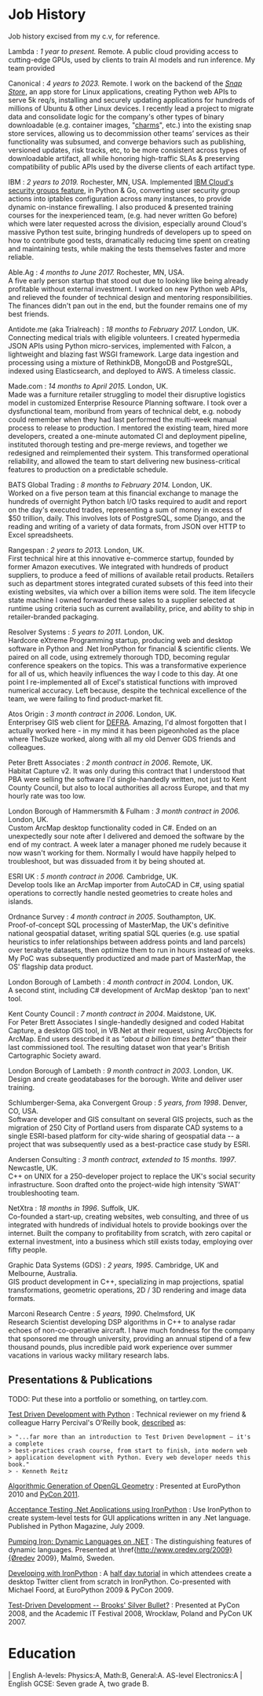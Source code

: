 # Job History

Job history excised from my c.v, for reference.

Lambda
: *1 year to present.* Remote.
A public cloud providing access to cutting-edge GPUs, used by clients to train
AI models and run inference. My team provided 

Canonical
: *4 years to 2023.* Remote.
I work on the backend of the [*Snap Store*](https://snapcraft.io/store), an app
store for Linux applications, creating Python web APIs to serve 5k req/s,
installing and securely updating applications for hundreds of millions of
Ubuntu & other Linux devices. I recently lead a project to migrate data and
consolidate logic for the company's other types of binary downloadable (e.g.
container images, "[charms](https://juju.is/about)", etc.) into the existing
snap store services, allowing us to decommission other teams’ services as their
functionality was subsumed, and converge behaviors such as publishing,
versioned updates, risk tracks, etc, to be more consistent across types of
downloadable artifact, all while honoring high-traffic SLAs & preserving
compatibility of public APIs used by the diverse clients of each artifact type.

IBM
: *2 years to 2019.* Rochester, MN, USA.
Implemented
[IBM Cloud's security groups feature](https://www.tartley.com/posts/illustrating-uses-of-ibm-cloud-security-groups/),
in Python & Go, converting user security group actions into iptables
configuration across many instances, to provide dynamic on-instance
firewalling. I also produced & presented training courses for the inexperienced
team, (e.g. had never written Go before) which were later requested across the
division, especially around Cloud's massive Python test suite, bringing
hundreds of developers up to speed on how to contribute good tests,
dramatically reducing time spent on creating and maintaining tests, while
making the tests themselves faster and more reliable.

Able.Ag
: *4 months to June 2017.* Rochester, MN, USA.\
A five early person startup that stood out due to looking like being already
profitable without external investment. I worked on new Python web APIs, and
relieved the founder of technical design and mentoring responsibilities. The
finances didn't pan out in the end, but the founder remains one of my best
friends.

Antidote.me (aka Trialreach)
: *18 months to February 2017.* London, UK.\
Connecting medical trials with eligible volunteers. I created hypermedia JSON
APIs using Python micro-services, implemented with Falcon, a lightweight and
blazing fast WSGI framework. Large data ingestion and processing using a
mixture of RethinkDB, MongoDB and PostgreSQL, indexed using Elasticsearch, and
deployed to AWS. A timeless classic.

Made.com
: *14 months to April 2015.* London, UK.\
Made was a furniture retailer struggling to model their disruptive logistics
model in customized Enterprise Resource Planning software. I took over a
dysfunctional team, moribund from years of technical debt, e.g. nobody could
remember when they had last performed the multi-week manual process to release
to production. I mentored the existing team, hired more developers, created a
one-minute automated CI and deployment pipeline, instituted thorough testing
and pre-merge reviews, and together we redesigned and reimplemented their
system. This transformed operational reliability, and allowed the team to start
delivering new business-critical features to production on a predictable
schedule.

BATS Global Trading
: *8 months to February 2014.* London, UK.\
Worked on a five person team at this financial exchange to manage the hundreds
of overnight Python batch I/O tasks required to audit and report on the day's
executed trades, representing a sum of money in excess of $50 trillion, daily.
This involves lots of PostgreSQL, some Django, and the reading and writing of a
variety of data formats, from JSON over HTTP to Excel spreadsheets.

Rangespan
: *2 years to 2013.* London, UK.\
First technical hire at this innovative e-commerce startup, founded by former
Amazon executives. We integrated with hundreds of product suppliers, to
produce a feed of millions of available retail products. Retailers such as
department stores integrated curated subsets of this feed into their existing
websites, via which over a billion items were sold. The item lifecycle state
machine I owned forwarded these sales to a supplier selected at runtime using
criteria such as current availability, price, and ability to ship in
retailer-branded packaging.

Resolver Systems
: *5 years to 2011.* London, UK.\
Hardcore eXtreme Programming startup, producing web and desktop software in
Python and .Net IronPython for financial & scientific clients. We paired on all
code, using extremely thorough TDD, becoming regular conference speakers on the
topics. This was a transformative experience for all of us, which heavily
influences the way I code to this day. At one point I re-implemented all of
Excel's statistical functions with improved numerical accuracy. Left because,
despite the technical excellence of the team, we were failing to find
product-market fit.

Atos Origin
: *3 month contract in 2006*. London, UK.\
Enterprisey GIS web client for
[DEFRA](https://www.gov.uk/government/organisations/department-for-environment-food-rural-affairs).
Amazing, I'd almost forgotten that I actually worked here - in my mind it has
been pigeonholed as the place where TheSuze worked, along with all my old
Denver GDS friends and colleagues.

Peter Brett Associates
: *2 month contract in 2006*. Remote, UK.\
Habitat Capture v2. It was only during this contract that I understood that PBA
were selling the software I'd single-handedly written, not just to Kent County
Council, but also to local authorities all across Europe, and that my hourly
rate was too low.

London Borough of Hammersmith & Fulham
: *3 month contract in 2006.* London, UK.\
Custom ArcMap desktop functionality coded in C#. Ended on an unexpectedly sour
note after I delivered and demoed the software by the end of my contract. A
week later a manager phoned me rudely because it now wasn't working for them.
Normally I would have happily helped to troubleshoot, but was dissuaded from it
by being shouted at.

ESRI UK
: *5 month contract in 2006.* Cambridge, UK.\
Develop tools like an ArcMap importer from AutoCAD in C#, using spatial
operations to correctly handle nested geometries to create holes and islands.

Ordnance Survey
: *4 month contract in 2005*. Southampton, UK.\
Proof-of-concept SQL processing of MasterMap, the UK's definitive national
geospatial dataset, writing spatial SQL queries (e.g. use spatial heuristics to
infer relationships between address points and land parcels) over terabyte
datasets, then optimize them to run in hours instead of weeks. My PoC was
subsequently productized and made part of MasterMap, the OS' flagship data
product.

London Borough of Lambeth
: *4 month contract in 2004.* London, UK.\
A second stint, including C# development of ArcMap desktop 'pan to next' tool.

Kent County Council
: *7 month contract in 2004*. Maidstone, UK.\
For Peter Brett Associates I single-handedly designed and coded Habitat
Capture, a desktop GIS tool, in VB.Net at their request, using ArcObjects for
ArcMap. End users described it as “*about a billion times better*” than their
last commissioned tool. The resulting dataset won that year's British
Cartographic Society award. 

London Borough of Lambeth
: *9 month contract in 2003*. London, UK.\
Design and create geodatabases for the borough. Write and deliver user
training.

Schlumberger-Sema, aka Convergent Group
: *5 years, from 1998*. Denver, CO, USA.\
Software developer and GIS consultant on several GIS projects, such as the
migration of 250 City of Portland users from disparate CAD systems to a single
ESRI-based platform for city-wide sharing of geospatial data -- a project that
was subsequently used as a best-practice case study by ESRI.

Andersen Consulting
: *3 month contract, extended to 15 months. 1997*. Newcastle, UK.\
C++ on UNIX for a 250-developer project to replace the UK's social security
infrastructure. Soon drafted onto the project-wide high intensity ‘SWAT’
troubleshooting team.

NetXtra
: *18 months in 1996*. Suffolk, UK.\
Co-founded a start-up, creating websites, web consulting, and three of us
integrated with hundreds of individual hotels to provide bookings over the
internet. Built the company to profitability from scratch, with zero capital or
external investment, into a business which still exists today, employing over
fifty people.

Graphic Data Systems (GDS)
: *2 years, 1995*. Cambridge, UK and Melbourne, Australia.\
GIS product development in C++, specializing in map projections, spatial
transformations, geometric operations, 2D / 3D rendering and image data
formats.

Marconi Research Centre
: *5 years, 1990*. Chelmsford, UK\
Research Scientist developing DSP algorithms in C++ to analyse radar echoes of
non-co-operative aircraft. I have much fondness for the company that sponsored
me through university, providing an annual stipend of a few thousand pounds,
plus incredible paid work experience over summer vacations in various wacky
military research labs.

## Presentations & Publications

TODO: Put these into a portfolio or something, on tartley.com.

[Test Driven Development with Python](https://www.obeythetestinggoat.com)
: Technical reviewer on my friend \& colleague Harry Percival's O'Reilly book,
  [described](http://www.obeythetestinggoat.com/book/praise.harry.html) as:

    > "...far more than an introduction to Test Driven Development — it's a complete
    > best-practices crash course, from start to finish, into modern web
    > application development with Python. Every web developer needs this book."
    > - Kenneth Reitz

[Algorithmic Generation of OpenGL Geometry](https://www.tartley.com/posts/flying-high-opengl-from-python-part-2)
: Presented at EuroPython 2010 and
[PyCon 2011](http://us.pycon.org/2011/schedule/presentations/54).

[Acceptance Testing .Net Applications using IronPython](https://www.tartley.com/posts/acceptance-testing-net-applications-using-ironpython)
: Use IronPython to create system-level tests for GUI applications written in
any .Net language. Published in Python Magazine, July 2009.

[Pumping Iron: Dynamic Languages on .NET](https://www.tartley.com/posts/pumping-iron-dynamic-languages-on-net)
: The distinguishing features of dynamic languages. Presented at
\href{http://www.oredev.org/2009}{Øredev 2009}, Malmö, Sweden.

[Developing with IronPython](http://ep2009.europython.eu/talks/talk\_abstracts/\#talk2)
: A [half day tutorial](https://photos.app.goo.gl/CZuXpvS1v4gg7mHU7) in which
attendees create a desktop Twitter client from scratch in IronPython.
Co-presented with Michael Foord, at EuroPython 2009 & PyCon 2009.

[Test-Driven Development -- Brooks' Silver Bullet?](https://www.tartley.com/posts/pycon-2008-chicago-usa)
: Presented at PyCon 2008, and the Academic IT Festival 2008, Wrocklaw, Poland and PyCon UK 2007.


# Education

| English A-levels: Physics:A, Math:B, General:A. AS-level Electronics:A
| English GCSE: Seven grade A, two grade B.
